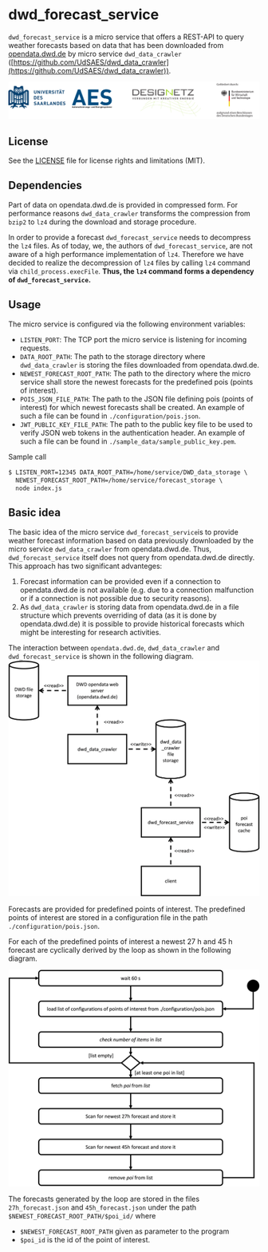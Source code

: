 # dwd_forecast_service
`dwd_forecast_service` is a micro service that offers a REST-API to query
weather forecasts based on data that has been downloaded from
[opendata.dwd.de](http://opendata.dwd.de) by micro service `dwd_data_crawler`
([https://github.com/UdSAES/dwd_data_crawler](https://github.com/UdSAES/dwd_data_crawler)).

![Set of logos](./docs/logos_uds_aes_designetz_bmwi.png)

## License
See the [LICENSE](./LICENSE) file for license rights and limitations (MIT).

## Dependencies
Part of data on opendata.dwd.de is provided in compressed form. For
performance reasons `dwd_data_crawler` transforms the compression from `bzip2`
to `lz4` during the download and storage procedure.

In order to provide a forecast `dwd_forecast_service` needs to decompress the
`lz4` files. As of today, we, the authors of `dwd_forecast_service`, are not
aware of a high performance implementation of `lz4`. Therefore we have decided to
realize the decompression of `lz4` files by calling `lz4` command via
`child_process.execFile`. **Thus, the `lz4` command forms a dependency
of `dwd_forecast_service`.**

## Usage
The micro service is configured via the following environment variables:
* `LISTEN_PORT`: The TCP port the micro service is listening for incoming requests.
* `DATA_ROOT_PATH`: The path to the storage directory where `dwd_data_crawler` is storing the files downloaded from opendata.dwd.de.
* `NEWEST_FORECAST_ROOT_PATH`: The path to the directory where the micro service shall store the newest forecasts for the predefined pois (points of interest).
* `POIS_JSON_FILE_PATH`: The path to the JSON file defining pois (points of interest) for which newest forecasts shall be created. An example of such a file can be found in `./configuration/pois.json`.
* `JWT_PUBLIC_KEY_FILE_PATH`: The path to the public key file to be used to verify JSON web tokens in the authentication header. An example of such a file can be found in `./sample_data/sample_public_key.pem`.

Sample call
```
$ LISTEN_PORT=12345 DATA_ROOT_PATH=/home/service/DWD_data_storage \
  NEWEST_FORECAST_ROOT_PATH=/home/service/forecast_storage \
  node index.js
```

## Basic idea
The basic idea of the micro service `dwd_forecast_service`is to provide weather forecast information based on data previously downloaded by the micro service `dwd_data_crawler` from opendata.dwd.de. Thus, `dwd_forecast_service` itself does not query from opendata.dwd.de directly. This approach has two significant advanteges:
1. Forecast information can be provided even if a connection to opendata.dwd.de is not available (e.g. due to a connection malfunction or if a connection is not possible due to security reasons).
2. As `dwd_data_crawler` is storing data from opendata.dwd.de in a file structure which prevents overriding of data (as it is done by opendata.dwd.de) it is possible to provide historical forecasts which might be interesting for research activities.

The interaction between `opendata.dwd.de`, `dwd_data_crawler` and `dwd_forecast_service` is shown in the following diagram.
<img src="./docs/interaction.svg" width="600">

Forecasts are provided for predefined points of interest. The predefined points of interest are stored in a configuration file in the path `./configuration/pois.json`.

For each of the predefined points of interest a newest 27 h and 45 h forecast are cyclically derived by the loop as shown in the following diagram.

<img src="./docs/poi_query_loop.svg" width="600">

The forecasts generated by the loop are stored in the files `27h_forecast.json` and `45h_forecast.json` under the path `$NEWEST_FORECAST_ROOT_PATH/$poi_id/` where
* `$NEWEST_FORECAST_ROOT_PATH` given as parameter to the program
* `$poi_id` is the id of the point of interest.
